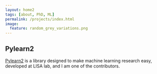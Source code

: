 ```yaml
---
layout: home2
tags: [about, PhD, ML]
permalink: /projects/index.html
image:
  feature: random_grey_variations.png
---
```



## Pylearn2
<a href="http://deeplearning.net/software/pylearn2/">Pylearn2</a> is a library designed to make machine learning research easy, developed at LISA lab, and I am one of the contributors.

